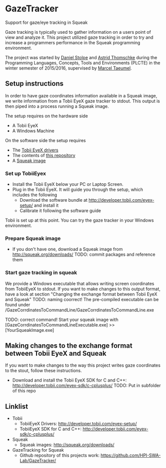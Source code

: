 # GazeTracker
Support for gaze/eye tracking in Squeak

Gaze tracking is typically used to gather information on a users point of view and analyze it. This project utilized gaze tracking in order to try and increase a programmers performance in the Squeak programming environment.

The project was started by [Daniel Stolpe](https://github.com/numberpi) and [Astrid Thomschke](github.com/athomschke) during the Programming Languages, Concepts, Tools and Environments (PLCTE) in the winter semester of 2015/2016, supervised by [Marcel Taeumel](https://github.com/marceltaeumel).

## Setup instructions
In order to have gaze coordinates information available in a Squeak image, we write information from a Tobii EyeX gaze tracker to stdout. This output is then piped into a process running a Squeak image.

The setup requires on the hardware side
* A Tobii EyeX
* A Windows Machine

On the software side the setup requires
* The [Tobii EyeX drivers](http://developer.tobii.com/eyex-setup/)
* The contents of [this repository](https://github.com/HPI-SWA-Lab/GazeTracker/)
* A [Squeak image](http://squeak.org/downloads/)

### Set up TobiiEyex
* Install the Tobii EyeX below your PC or Laptop Screen.
* Plug in the Tobii EyeX. It will guide you through the setup, which includes the following
  * Download the software bundle at http://developer.tobii.com/eyex-setup/ and install it
  * Calibrate it following the software guide

Tobii is set up at this point. You can try the gaze tracker in your Windows environment.

### Prepare Squeak image
* If you don't have one, download a Squeak image from http://squeak.org/downloads/
TODO: commit packages and reference them

### Start gaze tracking in squeak
We provide a Windows executable that allows writing screen coordinates from TobiiEyeX to stdout. If you want to make changes to this output format, have a look at section "Changing the exchange format between Tobii EyeX and Squeak"
TODO: naming coorrect! The pre-compiled executable can be found under /GazeCorrdinatesToCommandLine/GazeCorrdinatesToCommandLine.exe

TODO: correct command! Start your squeak image with [GazeCorrdinatesToCommandLineExecutable.exe] >> [YourSqueakImage.exe]

## Making changes to the exchange format between Tobii EyeX and Squeak
If you want to make changes to the way this project writes gaze coordinates to the stout, follow these instructions.
* Download and install the Tobii EyeX SDK for C and C++: http://developer.tobii.com/eyex-sdk/c-cplusplus/
TODO: Put in subfolder of this repo

## Linklist
* Tobii
  * TobiiEyeX Drivers: http://developer.tobii.com/eyex-setup/
  * TobiiEyeX SDK for C and C++: http://developer.tobii.com/eyex-sdk/c-cplusplus/
* Squeak
  * Squeak images: http://squeak.org/downloads/
* GazeTracking for Squeak
  * Github repository of this projects work: https://github.com/HPI-SWA-Lab/GazeTracker/
  
